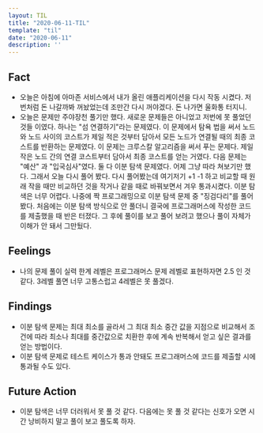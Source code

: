 ```yaml
---
layout: TIL
title: "2020-06-11-TIL"
template: "til"
date: "2020-06-11"
description: ''
---
```


## Fact

- 오늘은 아침에 아마존 서비스에서 내가 올린 애플리케이션을 다시 작동 시켰다. 저번처럼 돈 나갈까봐 꺼놨었는데 조만간 다시 꺼야겠다. 돈 나가면 울화통 터지니.
- 오늘은 문제만 주야장천 풀기만 했다. 새로운 문제들은 아니었고 저번에 못 풀었던 것들 이였다. 하나는 &quot;섬 연결하기&quot;라는 문제였다. 이 문제에서 탐욕 법을 써서 노드와 노드 사이의 코스트가 제일 적은 것부터 담아서 모든 노드가 연결될 때의 최종 코스트를 반환하는 문제였다. 이 문제는 크루스칼 알고리즘을 써서 푸는 문제다. 제일 작은 노드 간의 연결 코스트부터 담아서 최종 코스트를 얻는 거였다. 다음 문제는 &quot;예산&quot; 과 &quot;입국심사&quot;였다. 둘 다 이분 탐색 문제였다. 어제 그냥 따라 쳐보기만 했다. 그래서 오늘 다시 풀어 봤다. 다시 풀어봤는데 여기저기 +1 -1 하고 비교할 때 원래 작을 때만 비교하던 것을 작거나 같을 때로 바꿔보면서 겨우 통과시켰다. 이분 탐색은 너무 어렵다. 나중에 짝 프로그래밍으로 이분 탐색 문제 중 &quot;징검다리&quot;를 풀어봤다. 처음에는 이분 탐색 방식으로 안 풀더니 결국에 프로그래머스에 작성한 코드를 제출했을 때 반은 터졌다. 그 후에 풀이를 보고 풀어 보려고 했으나 풀이 자체가 이해가 안 돼서 그만뒀다.

## Feelings

- 나의 문제 풀이 실력 한계 레벨은 프로그래머스 문제 레벨로 표현하자면 2.5 인 것 같다. 3레벨 풀면 너무 고통스럽고 4레벨은 못 풀겠다.

## Findings

- 이분 탐색 문제는 최대 최소를 골라서 그 최대 최소 중간 값을 지점으로 비교해서 조건에 따라 최소나 최대를 중간값으로 치환한 후에 계속 반복해서 얻고 싶은 결과를 얻는 방법이다.
- 이분 탐색 문제로 테스트 케이스가 통과 안돼도 프로그래머스에 코드를 제출할 시에 통과될 수도 있다.

## Future Action

- 이분 탐색은 너무 더러워서 못 풀 것 같다. 다음에는 못 풀 것 같다는 신호가 오면 시간 낭비하지 말고 풀이 보고 풀도록 하자.
